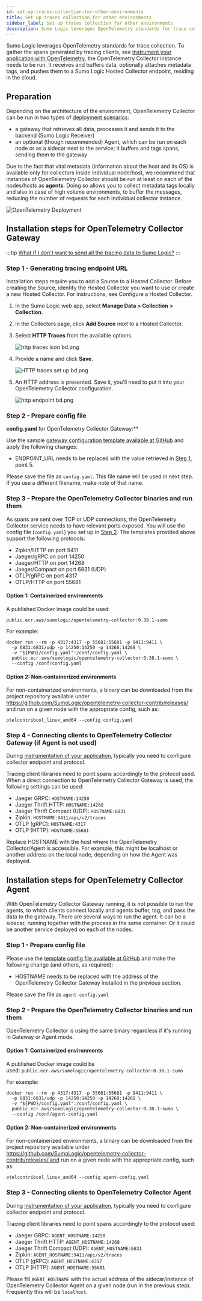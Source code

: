 ```yaml
---
id: set-up-traces-collection-for-other-environments
title: Set up traces collection for other environments
sidebar_label: Set up traces collection for other environments
description: Sumo Logic leverages OpenTelemetry standards for trace collection.
---
```


Sumo Logic leverages OpenTelemetry standards for trace collection. To gather the spans generated by tracing clients, see [Instrument your application with OpenTelemetry](/docs/apm/traces/get-started-transaction-tracing/opentelemetry-instrumentation), the OpenTelemetry Collector instance needs to be run. It receives and buffers data, optionally attaches metadata tags, and pushes them to a Sumo Logic Hosted Collector endpoint, residing in the cloud.

## Preparation

Depending on the architecture of the environment, OpenTelemetry Collector can be run in two types of [deployment scenarios](https://opentelemetry.io/docs/collector/getting-started/#deployment):

* a gateway that retrieves all data, processes it and sends it to the backend (Sumo Logic Receiver)
* an optional (though recommended) Agent, which can be run on each node or as a sidecar next to the service; it buffers and tags spans, sending them to the gateway

Due to the fact that vital metadata (information about the host and its OS) is available only for collectors inside individual node/host, we recommend that instances of OpenTelemetry Collector should be run at least on each of the nodes/hosts as **agents**. Doing so allows you to collect metadata tags locally and also in case of high volume environments, to buffer the messages, reducing the number of requests for each individual collector instance.

![OpenTelemetry Deployment](/img/traces/OpenTelemetry-Deployment.png)

## Installation steps for OpenTelemetry Collector Gateway

:::tip
[What if I don't want to send all the tracing data to Sumo Logic?](../advanced-configuration/limit-sending-tracing-data.md)
:::

### Step 1 - Generating tracing endpoint URL

Installation steps require you to add a Source to a Hosted Collector. Before creating the Source, identify the Hosted Collector you want to use or create a new Hosted Collector. For instructions, see Configure a Hosted Collector.

1. In the Sumo Logic web app, select **Manage Data \> Collection \> Collection**.

1. In the Collectors page, click **Add Source** next to a Hosted Collector.

1. Select **HTTP Traces** from the available options.

    ![http traces icon bd.png](/img/traces/traces-icon.png)

1. Provide a name and click **Save**.

    ![HTTP traces set up bd.png](/img/traces/HTTP-traces-set-up-bd.png)

1. An HTTP address is presented. Save it, you'll need to put it into your OpenTelemetry Collector configuration.

    ![http endpoint bd.png](/img/traces/http-endpoint-bd.png)

### Step 2 - Prepare config file

**config.yaml** for OpenTelemetry Collector Gateway:**

Use the sample [gateway configuration template available at GitHub](https://github.com/SumoLogic/opentelemetry-collector-contrib/blob/main/examples/non-kubernetes/gateway-configuration-template.yaml) and apply the following changes:

 * ENDPOINT_URL needs to be replaced with the value retrieved in [Step 1](#step-1---generating-tracing-endpoint-url), point 5.

Please save the file as `config.yaml`. This file name will be used in next step. If you use a different filename, make note of that name.

### Step 3 - Prepare the OpenTelemetry Collector binaries and run them

As spans are sent over TCP or UDP connections, the OpenTelemetry Collector service needs to have relevant ports exposed. You will use the
config file (`config.yaml`) you set up in [Step 2](#step-2---prepare-config-file).
The templates provided above support the following protocols:

 * Zipkin/HTTP on port 9411
 * Jaeger/gRPC on port 14250
 * Jaeger/HTTP on port 14268
 * Jaeger/Compact on port 6831 (UDP)
 * OTLP/gRPC on port 4317
 * OTLP/HTTP on port 55681

#### Option 1: Containerized environments

A published Docker image could be used: 

```
public.ecr.aws/sumologic/opentelemetry-collector:0.38.1-sumo
```

For example:

```
docker run --rm -p 4317:4317 -p 55681:55681 -p 9411:9411 \
  -p 6831:6831/udp -p 14250:14250 -p 14268:14268 \
  -v "${PWD}/config.yaml":/conf/config.yaml \
  public.ecr.aws/sumologic/opentelemetry-collector:0.38.1-sumo \
  --config /conf/config.yaml
```

#### Option 2: Non-containerized environments

For non-containerized environments, a binary can be downloaded from the project repository available under https://github.com/SumoLogic/opentelemetry-collector-contrib/releases/ and run on a given node with the appropriate config, such as:

```
otelcontribcol_linux_amd64 --config config.yaml
```

### Step 4 - Connecting clients to OpenTelemetry Collector Gateway (if Agent is not used)

During [instrumentation of your application](/docs/apm/traces/get-started-transaction-tracing/opentelemetry-instrumentation), typically you need to configure collector endpoint and protocol.

Tracing client libraries need to point spans accordingly to the protocol used. When a direct connection to OpenTelemetry Collector Gateway is used, the following settings can be used:

* Jaeger GRPC: `HOSTNAME:14250`
* Jaeger Thrift HTTP: `HOSTNAME:14268`
* Jaeger Thrift Compact (UDP): `HOSTNAME:6831`
* Zipkin: `HOSTNAME:9411/api/v2/traces`
* OTLP (gRPC): `HOSTNAME:4317`
* OTLP (HTTP): `HOSTNAME:55681`

Replace HOSTNAME with the host where the OpenTelemetry Collector/Agent is accessible. For example, this might be localhost or another address on the local node, depending on how the Agent was deployed.

## Installation steps for OpenTelemetry Collector Agent

With OpenTelemetry Collector Gateway running, it is not possible to run the agents, to which clients connect locally and agents buffer, tag, and pass the data to the gateway. There are several ways to run the agent. It can be a sidecar, running together with the process in the same container. Or it could be another service deployed on each of the nodes. 

### Step 1 - Prepare config file

Please use the [template config file available at GitHub](https://github.com/SumoLogic/opentelemetry-collector-contrib/blob/main/examples/non-kubernetes/agent-configuration-template.yaml) and
make the following change (and others, as required):

* HOSTNAME needs to be replaced with the address of the OpenTelemetry Collector Gateway installed in the previous section.

Please save the file as `agent-config.yaml`

### Step 2 - Prepare the OpenTelemetry Collector binaries and run them

OpenTelemetry Collector is using the same binary regardless if it's running in Gateway or Agent mode.

#### Option 1: Containerized environments 

A published Docker image could be used: `public.ecr.aws/sumologic/opentelemetry-collector:0.38.1-sumo` 

For example:

```
docker run --rm -p 4317:4317 -p 55681:55681 -p 9411:9411 \
  -p 6831:6831/udp -p 14250:14250 -p 14268:14268 \
  -v "${PWD}/config.yaml":/conf/config.yaml \
  public.ecr.aws/sumologic/opentelemetry-collector:0.38.1-sumo \
  --config /conf/agent-config.yaml
```

#### Option 2: Non-containerized environments 

For non-containerized environments, a binary can be downloaded from the project repository available under https://github.com/SumoLogic/opentelemetry-collector-contrib/releases/ and run on a given node with the appropriate config, such as:

```
otelcontribcol_linux_amd64 --config agent-config.yaml
```

### Step 3 - Connecting clients to OpenTelemetry Collector Agent

During [instrumentation of your application](/docs/apm/traces/get-started-transaction-tracing/opentelemetry-instrumentation), typically you need to configure collector endpoint and protocol.

Tracing client libraries need to point spans accordingly to the protocol used:

* Jaeger GRPC: `AGENT_HOSTNAME:14250`
* Jaeger Thrift HTTP: `AGENT_HOSTNAME:14268`
* Jaeger Thrift Compact (UDP): `AGENT_HOSTNAME:6831`
* Zipkin: `AGENT_HOSTNAME:9411/api/v2/traces`
* OTLP (gRPC): `AGENT_HOSTNAME:4317`
* OTLP (HTTP): `AGENT_HOSTNAME:55681`

Please fill `AGENT_HOSTNAME` with the actual address of the sidecar/instance of OpenTelemetry Collector Agent on a given node (run in the previous step). Frequently this will be `localhost`.
